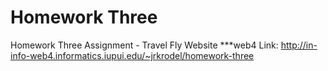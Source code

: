 # Homework Three

Homework Three Assignment - Travel Fly Website
\*\*\*web4 Link: http://in-info-web4.informatics.iupui.edu/~jrkrodel/homework-three
